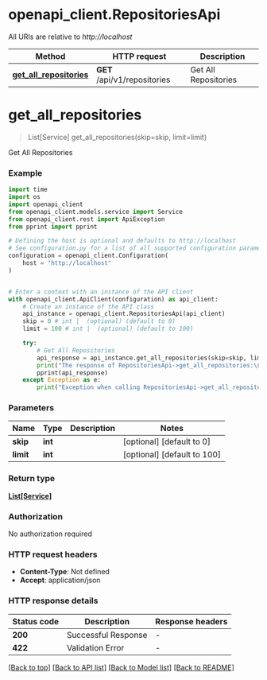 # openapi_client.RepositoriesApi

All URIs are relative to *http://localhost*

Method | HTTP request | Description
------------- | ------------- | -------------
[**get_all_repositories**](RepositoriesApi.md#get_all_repositories) | **GET** /api/v1/repositories | Get All Repositories


# **get_all_repositories**
> List[Service] get_all_repositories(skip=skip, limit=limit)

Get All Repositories

### Example

```python
import time
import os
import openapi_client
from openapi_client.models.service import Service
from openapi_client.rest import ApiException
from pprint import pprint

# Defining the host is optional and defaults to http://localhost
# See configuration.py for a list of all supported configuration parameters.
configuration = openapi_client.Configuration(
    host = "http://localhost"
)


# Enter a context with an instance of the API client
with openapi_client.ApiClient(configuration) as api_client:
    # Create an instance of the API class
    api_instance = openapi_client.RepositoriesApi(api_client)
    skip = 0 # int |  (optional) (default to 0)
    limit = 100 # int |  (optional) (default to 100)

    try:
        # Get All Repositories
        api_response = api_instance.get_all_repositories(skip=skip, limit=limit)
        print("The response of RepositoriesApi->get_all_repositories:\n")
        pprint(api_response)
    except Exception as e:
        print("Exception when calling RepositoriesApi->get_all_repositories: %s\n" % e)
```



### Parameters

Name | Type | Description  | Notes
------------- | ------------- | ------------- | -------------
 **skip** | **int**|  | [optional] [default to 0]
 **limit** | **int**|  | [optional] [default to 100]

### Return type

[**List[Service]**](Service.md)

### Authorization

No authorization required

### HTTP request headers

 - **Content-Type**: Not defined
 - **Accept**: application/json

### HTTP response details
| Status code | Description | Response headers |
|-------------|-------------|------------------|
**200** | Successful Response |  -  |
**422** | Validation Error |  -  |

[[Back to top]](#) [[Back to API list]](../README.md#documentation-for-api-endpoints) [[Back to Model list]](../README.md#documentation-for-models) [[Back to README]](../README.md)

